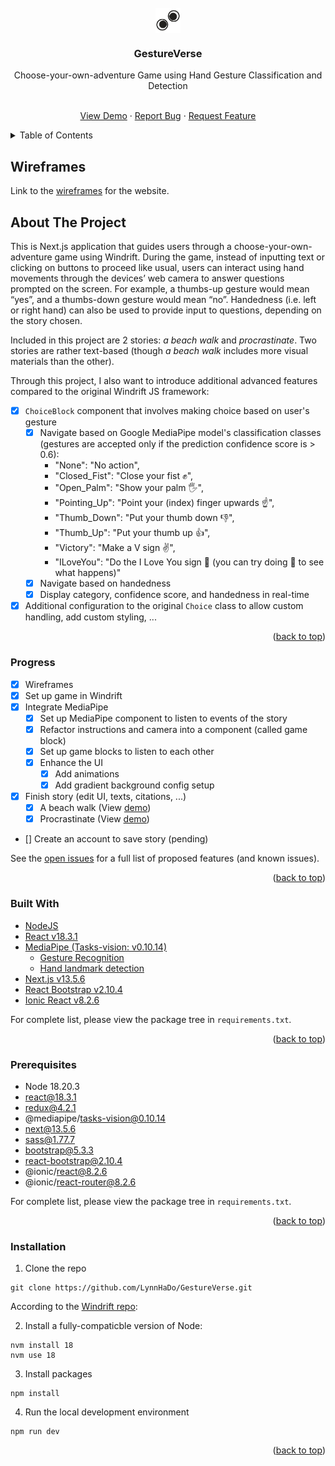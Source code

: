 <div id="top"></div>

<!-- PROJECT SHIELDS -->
<!--
*** I'm using markdown "reference style" links for readability.
*** Reference links are enclosed in brackets [ ] instead of parentheses ( ).
*** See the bottom of this document for the declaration of the reference variables
*** for contributors-url, forks-url, etc. This is an optional, concise syntax you may use.
*** https://www.markdownguide.org/basic-syntax/#reference-style-links
-->


<!-- PROJECT LOGO -->
<br />
<div align="center">

<img align="center" src="logo.png" width="40px"/>

<h3 align="center">GestureVerse</h3>

<p align="center">Choose-your-own-adventure Game using Hand Gesture Classification and Detection</p>

  <p align="center">
    <br />
    <a href="https://drive.google.com/file/d/1ksS3PHsW3q9o_auQ11SnHJ5wVTxSeQN5/view?usp=sharing">View Demo</a>
    ·
    <a href="https://github.com/LynnHaDo/Storytelling/issues">Report Bug</a>
    ·
    <a href="https://github.com/LynnHaDo/Storytelling/issues">Request Feature</a>
  </p>
</div>

<!-- TABLE OF CONTENTS -->
<details>
  <summary>Table of Contents</summary>
  <ol>
    <li>
      <a href="#wireframes">Wireframes</a>
    </li>
    <li>
      <a href="#about-the-project">About The Project</a>
      <ul>
        <li><a href="#features">Features</a></li>
        <li><a href="#built-with">Built With</a></li>
      </ul>
    </li>
    <li>
      <a href="#getting-started">Getting Started</a>
      <ul>
        <li><a href="#prerequisites">Prerequisites</a></li>
        <li><a href="#installation">Installation</a></li>
      </ul>
    </li>
    <li><a href="#works-cited">Works Cited</a></li>
    <li><a href="#contact">Contact</a></li>
  </ol>
</details>

<!-- UPDATES -->
## Wireframes

Link to the [wireframes](https://www.figma.com/design/YQvqcC4Nai3QUIconlEFeb/Storytelling?node-id=0-1&t=OQhAFbBnOXiOuGFn-1) for the website.

<!-- ABOUT THE PROJECT -->
## About The Project

This is Next.js application that guides users through a choose-your-own-adventure game using Windrift. During the game, instead of inputting text or clicking on buttons to proceed like usual, users can interact using hand movements through the devices’ web camera to answer questions prompted on the screen. For example, a thumbs-up gesture would mean “yes”, and a thumbs-down gesture would mean “no”. Handedness (i.e. left or right hand) can also be used to provide input to questions, depending on the story chosen.

Included in this project are 2 stories: <em>a beach walk</em> and <em>procrastinate</em>. Two stories are rather text-based (though <em>a beach walk</em> includes more visual materials than the other). 

Through this project, I also want to introduce additional advanced features compared to the original Windrift JS framework:

- [x] `ChoiceBlock` component that involves making choice based on user's gesture
    - [x] Navigate based on Google MediaPipe model's classification classes (gestures are accepted only if the prediction confidence score is > 0.6):
        - "None": "No action", 
        - "Closed_Fist": "Close your fist ✊", 
        - "Open_Palm": "Show your palm 🖐️", 
        - "Pointing_Up": "Point your (index) finger upwards ☝️", 
        - "Thumb_Down": "Put your thumb down 👎", 
        - "Thumb_Up": "Put your thumb up 👍", 
        - "Victory": "Make a V sign ✌️", 
        - "ILoveYou": "Do the I Love You sign 🤟 (you can try doing 🫶 to see what happens)"
    - [x] Navigate based on handedness
    - [x] Display category, confidence score, and handedness in real-time

- [x] Additional configuration to the original `Choice` class to allow custom handling, add custom styling, ...

<p align="right">(<a href="#top">back to top</a>)</p>

### Progress

- [x] Wireframes
- [x] Set up game in Windrift
- [x] Integrate MediaPipe
    - [x] Set up MediaPipe component to listen to events of the story
    - [x] Refactor instructions and camera into a component (called game block)
    - [x] Set up game blocks to listen to each other
    - [x] Enhance the UI
        - [x] Add animations 
        - [x] Add gradient background config setup
- [x] Finish story (edit UI, texts, citations, ...)
    - [x] A beach walk (View [demo](https://drive.google.com/file/d/1ksS3PHsW3q9o_auQ11SnHJ5wVTxSeQN5/view?usp=sharing))
    - [x] Procrastinate (View [demo]())

- [] Create an account to save story (pending)

See the [open issues](https://github.com/LynnHaDo/Storytelling/issues) for a full list of proposed features (and known issues).

<p align="right">(<a href="#top">back to top</a>)</p>

### Built With

- [NodeJS](https://nodejs.org/en)
- [React v18.3.1](https://react.dev/reference/react)
- [MediaPipe (Tasks-vision: v0.10.14)](https://ai.google.dev/edge/mediapipe/solutions/guide)
    - [Gesture Recognition](https://ai.google.dev/edge/mediapipe/solutions/vision/gesture_recognizer/web_js)
    - [Hand landmark detection](https://ai.google.dev/edge/mediapipe/solutions/vision/hand_landmarker/web_js)
- [Next.js v13.5.6](https://nextjs.org/)
- [React Bootstrap v2.10.4](https://react-bootstrap.netlify.app/)
- [Ionic React v8.2.6](https://ionicframework.com/docs/intro/cdn#ionic--react)

For complete list, please view the package tree in `requirements.txt`.

<p align="right">(<a href="#top">back to top</a>)</p>

<!-- GETTING STARTED -->

### Prerequisites

- Node 18.20.3
- react@18.3.1
- redux@4.2.1
- @mediapipe/tasks-vision@0.10.14
- next@13.5.6
- sass@1.77.7
- bootstrap@5.3.3
- react-bootstrap@2.10.4
- @ionic/react@8.2.6
- @ionic/react-router@8.2.6

For complete list, please view the package tree in `requirements.txt`.

<p align="right">(<a href="#top">back to top</a>)</p>

### Installation

1. Clone the repo

```
git clone https://github.com/LynnHaDo/GestureVerse.git
```

According to the [Windrift repo](https://github.com/lizadaly/windrift?tab=readme-ov-file):

2. Install a fully-compaticble version of Node:

```
nvm install 18
nvm use 18
```

3. Install packages

```
npm install
```

4. Run the local development environment

```
npm run dev
```

<p align="right">(<a href="#top">back to top</a>)</p>


